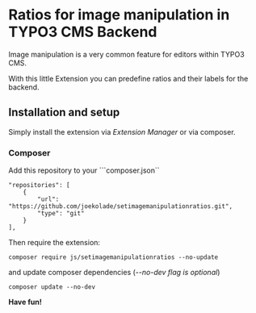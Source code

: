 # Ratios for image manipulation in TYPO3 CMS Backend

Image manipulation is a very common feature for editors within TYPO3 CMS.

With this little Extension you can predefine ratios and their labels for the backend.

## Installation and setup

Simply install the extension via *Extension Manager* or via composer.

### Composer

Add this repository to your ```composer.json``
```
"repositories": [
    {
        "url": "https://github.com/joekolade/setimagemanipulationratios.git",
        "type": "git"
    }
],
```

Then require the extension:

```
composer require js/setimagemanipulationratios --no-update
```

and update composer dependencies (*--no-dev flag is optional*)

```
composer update --no-dev
```

**Have fun!**
